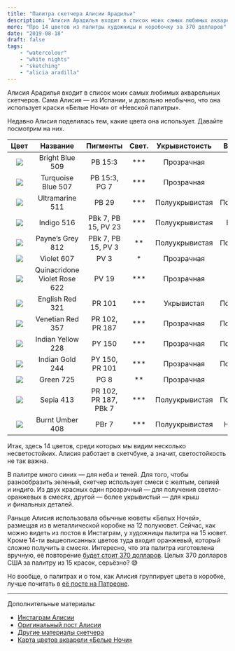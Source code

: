 ```yaml
---
title: "Палитра скетчера Алисии Арадильи"
description: "Алисия Арадилья входит в список моих самых любимых акварельных скетчеров. Сама Алисия — из Испании, и довольно необычно, что она использует краски «Белые Ночи» от «Невской палитры»."
more: "Про 14 цветов из палитры художницы и коробочку за 370 долларов"
date: "2019-08-18"
draft: false
tags:
    - "watercolour"
    - "white nights"
    - "sketching"
    - "alicia aradilla"
---
```


Алисия Арадилья входит в список моих самых любимых акварельных скетчеров.
Сама Алисия — из Испании, и довольно необычно, что она использует краски «Белые Ночи» от «Невской палитры».

Недавно Алисия поделилась тем, какие цвета она использует. Давайте посмотрим на них.

| Цвет | Название | Пигменты | Свет. | Укрывистоисть | Въедливость | Гран.|
| :--: |:--------:|:--------:|:--------------:|:-------------:|:-----------:|:---------:|
| ![](http://www.nevskayapalitra.ru/public/pallette426) | Bright Blue 509 | PB 15:3 | *** | Прозрачная | Въедливая | - |
| ![](http://www.nevskayapalitra.ru/public/pallette105) | Turquoise Blue 507 | PB 15:3, PG 7 | *** | Прозрачная | Въедливая | - |
| ![](http://www.nevskayapalitra.ru/public/pallette382) | Ultramarine 511 | PB 29 | *** | Полуукрывистая | Полувъедливая | G |
| ![](http://www.nevskayapalitra.ru/public/pallette197) | Indigo 516 | PBk 7, PB 15, PV 23 | *** | Полуукрывистая | Въедливаая | - |
| ![](http://www.nevskayapalitra.ru/public/pallette355) | Payne’s Grey 812 | PBk 7, PB 15, PV 3 | ** | Полуукрывистая | Полувъедливая | - |
| ![](http://www.nevskayapalitra.ru/public/pallette400) | Violet 607 | PV 3 | * | Прозрачная | Въедливая | - |
| ![](http://www.nevskayapalitra.ru/public/pallette834) | Quinacridone Violet Rose 622 | PV 19 | *** | Прозрачная | Въедливая | - |
| ![](http://www.nevskayapalitra.ru/public/pallette135) | English Red 321 | PR 101 | *** | Укрывистая | Полувъедливая | - |  
| ![](http://www.nevskayapalitra.ru/public/pallette824) | Venetian Red 357 | PR 102, PR 187 | *** | Прозрачная | Полувъедливая | - |  
| ![](http://www.nevskayapalitra.ru/public/pallette814) | Indian Yellow 228 | PY 150 | *** | Прозрачная | Полувъедливая | - |
| ![](http://www.nevskayapalitra.ru/public/pallette819) | Indian Gold 244 | PY 150, PR 101 | *** | Прозрачная | Полувъедливая | - |
| ![](http://www.nevskayapalitra.ru/public/pallette148) | Green 725 | PG 8 | ** | Прозрачная | Въедливая | - |
| ![](http://www.nevskayapalitra.ru/public/pallette397) | Sepia 413 | PR 102, PR 187, PBk 7 | *** | Полуукрывистая | Полувъедливая | - |
| ![](http://www.nevskayapalitra.ru/public/pallette348) | Burnt Umber 408 | PBr 7 |  *** | Полуукрывистая | Невъедливая | G |

Итак, здесь 14 цветов, среди которых мы видим несколько несветостойких.
Алисия работает в скетчбуке, а значит, светостойкость не так важна.

В палитре много синих — для неба и теней.
Для того, чтобы разнообразить зеленый, скетчер использует смеси с желтым, сепией и индиго.
Из двух красных один прозрачный — для получения светло-оранжевых в смесях, другой — более укрывистый — для крыш и финальных деталей.

Раньше Алисия использовала обычные кюветы «Белых Ночей», размещая из в металлической коробке на 12 полукювет.
Сейчас, как можно видеть из постов в Инстаграм, у художницы палитра на 15 кювет. Кроме 14-ти вышеописанных цветов туда входит оранжевый, который сложно получить в смесях. Интересно, что эта палитра изготовлена вручную, её повторение [будет стоит 370 долларов](http://lapetitepalette.com/palette?palette=white-nights-brass-palette-la-petite-palette). Целых 370 долларов США за палитру из 15 красок, серьёзно? 😅

Но вообще, о палитрах и о том, как Алисия группирует цвета в коробке, лучше почитать в [её посте на Патреоне](https://www.patreon.com/posts/bonus-post-my-28858238).

---

Дополнительные материалы:

- [Инстаграм Алисии](https://www.instagram.com/a.aradilla)
- [Оригинальный пост Алисии](https://www.patreon.com/posts/bonus-post-my-28858238)
- [Другие материалы скетчера](http://homesapiens.es/2017/09/materiales_urban_sketch_viaje/)
- [Карта цветов акварели «Белые Ночи»](https://vk.com/doc1662159_513145563?hash=41316728eed670009d&dl=d342711870177fac22)

